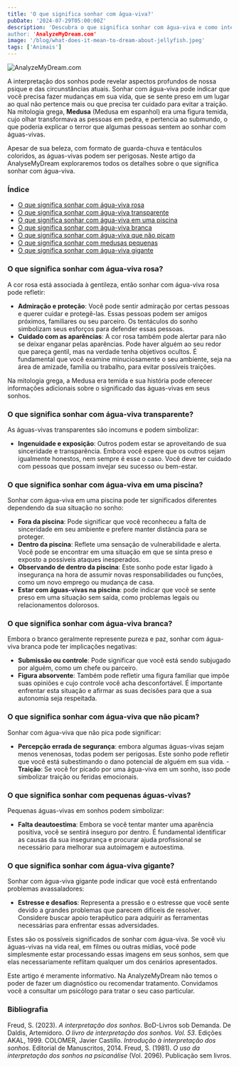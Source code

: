 ```yaml
---
title: 'O que significa sonhar com água-viva?'
pubDate: '2024-07-29T05:00:00Z'
description: 'Descubra o que significa sonhar com água-viva e como interpretar esses sonhos. Aprenda os diferentes significados das águas-vivas rosa, transparentes, brancas e muito mais.
author: 'AnalyzeMyDream.com'
image: '/blog/what-does-it-mean-to-dream-about-jellyfish.jpeg'
tags: ['Animais']
---
```


![AnalyzeMyDream.com](/blog/what-does-it-mean-to-dream-about-jellyfish.jpeg)

A interpretação dos sonhos pode revelar aspectos profundos de nossa psique e das circunstâncias atuais. Sonhar com água-viva pode indicar que você precisa fazer mudanças em sua vida, que se sente preso em um lugar ao qual não pertence mais ou que precisa ter cuidado para evitar a traição. Na mitologia grega, **Medusa** (Medusa em espanhol) era uma figura temida, cujo olhar transformava as pessoas em pedra, e pertencia ao submundo, o que poderia explicar o terror que algumas pessoas sentem ao sonhar com águas-vivas.

Apesar de sua beleza, com formato de guarda-chuva e tentáculos coloridos, as águas-vivas podem ser perigosas. Neste artigo da AnalyseMyDream exploraremos todos os detalhes sobre o que significa sonhar com água-viva.

### Índice

- [O que significa sonhar com água-viva rosa](#o-que-significa-sonhar-com-água-viva-rosa)
- [O que significa sonhar com água-viva transparente](#o-que-significa-sonhar-com-água-viva-transparente)
- [O que significa sonhar com água-viva em uma piscina](#o-que-significa-sonhar-com-água-viva-em-uma-piscina)
- [O que significa sonhar com água-viva branca](#o-que-significa-sonhar-com-água-viva-branca)
- [O que significa sonhar com água-viva que não picam](#o-que-significa-sonhar-com-água-viva-que-não-picam)
- [O que significa sonhar com medusas pequenas](#o-que-significa-sonhar-com-medusas-pequenas)
- [O que significa sonhar com água-viva gigante](#o-que-significa-sonhar-com-água-viva-gigante)

### O que significa sonhar com água-viva rosa?

A cor rosa está associada à gentileza, então sonhar com água-viva rosa pode refletir:

- **Admiração e proteção**: Você pode sentir admiração por certas pessoas e querer cuidar e protegê-las. Essas pessoas podem ser amigos próximos, familiares ou seu parceiro. Os tentáculos do sonho simbolizam seus esforços para defender essas pessoas.
- **Cuidado com as aparências**: A cor rosa também pode alertar para não se deixar enganar pelas aparências. Pode haver alguém ao seu redor que pareça gentil, mas na verdade tenha objetivos ocultos. É fundamental que você examine minuciosamente o seu ambiente, seja na área de amizade, família ou trabalho, para evitar possíveis traições.

Na mitologia grega, a Medusa era temida e sua história pode oferecer informações adicionais sobre o significado das águas-vivas em seus sonhos. 

### O que significa sonhar com água-viva transparente?

As águas-vivas transparentes são incomuns e podem simbolizar:

- **Ingenuidade e exposição**: Outros podem estar se aproveitando de sua sinceridade e transparência. Embora você espere que os outros sejam igualmente honestos, nem sempre é esse o caso. Você deve ter cuidado com pessoas que possam invejar seu sucesso ou bem-estar.

### O que significa sonhar com água-viva em uma piscina?

Sonhar com água-viva em uma piscina pode ter significados diferentes dependendo da sua situação no sonho:

- **Fora da piscina**: Pode significar que você reconheceu a falta de sinceridade em seu ambiente e prefere manter distância para se proteger.
- **Dentro da piscina**: Reflete uma sensação de vulnerabilidade e alerta. Você pode se encontrar em uma situação em que se sinta preso e exposto a possíveis ataques inesperados.
- **Observando de dentro da piscina**: Este sonho pode estar ligado à insegurança na hora de assumir novas responsabilidades ou funções, como um novo emprego ou mudança de casa.
- **Estar com águas-vivas na piscina**: pode indicar que você se sente preso em uma situação sem saída, como problemas legais ou relacionamentos dolorosos.

### O que significa sonhar com água-viva branca?

Embora o branco geralmente represente pureza e paz, sonhar com água-viva branca pode ter implicações negativas:

- **Submissão ou controle**: Pode significar que você está sendo subjugado por alguém, como um chefe ou parceiro. 
- **Figura absorvente**: Também pode refletir uma figura familiar que impõe suas opiniões e cujo controle você acha desconfortável. É importante enfrentar esta situação e afirmar as suas decisões para que a sua autonomia seja respeitada.

### O que significa sonhar com água-viva que não picam?

Sonhar com água-viva que não pica pode significar:

- **Percepção errada de segurança**: embora algumas águas-vivas sejam menos venenosas, todas podem ser perigosas. Este sonho pode refletir que você está subestimando o dano potencial de alguém em sua vida. - **Traição**: Se você for picado por uma água-viva em um sonho, isso pode simbolizar traição ou feridas emocionais.

### O que significa sonhar com pequenas águas-vivas?

Pequenas águas-vivas em sonhos podem simbolizar:

- **Falta deautoestima**: Embora se você tentar manter uma aparência positiva, você se sentirá inseguro por dentro. É fundamental identificar as causas da sua insegurança e procurar ajuda profissional se necessário para melhorar sua autoimagem e autoestima.

### O que significa sonhar com água-viva gigante?

Sonhar com água-viva gigante pode indicar que você está enfrentando problemas avassaladores:

- **Estresse e desafios**: Representa a pressão e o estresse que você sente devido a grandes problemas que parecem difíceis de resolver. Considere buscar apoio terapêutico para adquirir as ferramentas necessárias para enfrentar essas adversidades.

Estes são os possíveis significados de sonhar com água-viva. Se você viu águas-vivas na vida real, em filmes ou outras mídias, você pode simplesmente estar processando essas imagens em seus sonhos, sem que elas necessariamente reflitam qualquer um dos cenários apresentados.

Este artigo é meramente informativo. Na AnalyzeMyDream não temos o poder de fazer um diagnóstico ou recomendar tratamento. Convidamos você a consultar um psicólogo para tratar o seu caso particular.

### Bibliografia

Freud, S. (2023). *A interpretação dos sonhos*. BoD-Livros sob Demanda. 
De Daldis, Artemidoro. *O livro de interpretação dos sonhos. Vol. 53*. Edições AKAL, 1999. 
COLOMER, Javier Castillo. *Introdução à interpretação dos sonhos*. Editorial de Manuscritos, 2014. 
Freud, S. (1981). *O uso da interpretação dos sonhos na psicanálise* (Vol. 2096). Publicação sem livros.